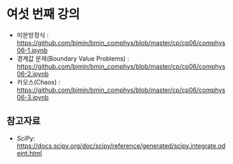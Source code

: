 # 여섯 번째 강의 

* 미분방정식 : https://github.com/bjmin/bmin_comphys/blob/master/cp/cp06/comphys06-1.ipynb
* 경계값 문제(Boundary Value Problems) : https://github.com/bjmin/bmin_comphys/blob/master/cp/cp06/comphys06-2.ipynb
* 카오스(Chaos) : https://github.com/bjmin/bmin_comphys/blob/master/cp/cp06/comphys06-3.ipynb

## 참고자료
* SciPy: https://docs.scipy.org/doc/scipy/reference/generated/scipy.integrate.odeint.html

